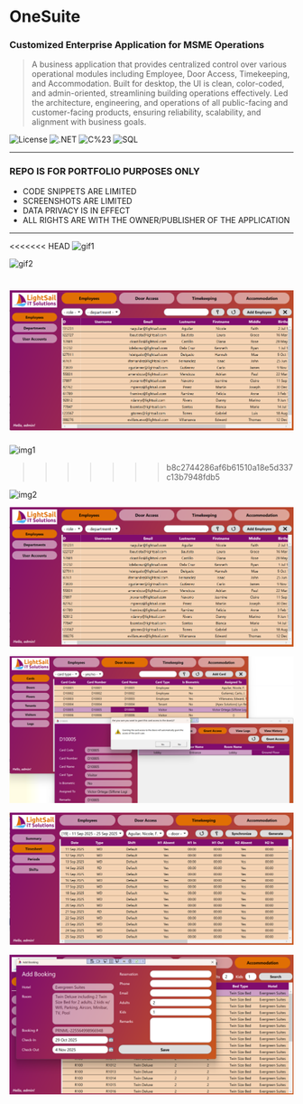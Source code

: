 # OneSuite
### Customized Enterprise Application for MSME Operations
> A business application that provides centralized control over various operational modules including Employee, Door Access, Timekeeping, and Accommodation. Built for desktop, the UI is clean, color-coded, and admin-oriented, streamlining building operations effectively. Led the architecture, engineering, and operations of all public-facing and customer-facing products, ensuring reliability, scalability, and alignment with business goals.

![License](https://img.shields.io/badge/license-Apache--2.0-red.svg)
![.NET](https://img.shields.io/badge/.NET-8.0-8A2BE2)
![C%23](https://img.shields.io/badge/C%23-12.0-blue)
![SQL](https://img.shields.io/badge/SQL%20Server-2019-C8102E)

---

### REPO IS FOR PORTFOLIO PURPOSES ONLY
- CODE SNIPPETS ARE LIMITED
- SCREENSHOTS ARE LIMITED
- DATA PRIVACY IS IN EFFECT
- ALL RIGHTS ARE WITH THE OWNER/PUBLISHER OF THE APPLICATION

---

<<<<<<< HEAD
![gif1](https://github.com/polljii/onesuite/blob/main/onesuitevid1.gif)

![gif2](https://github.com/polljii/onesuite/blob/main/onesuitevid2.gif)

![img1](https://github.com/polljii/onesuite/blob/main/onesuite1.png)
=======
![img1](https://www.polljii.com/assets/img/onesuitevid1.gif)
>>>>>>> b8c2744286af6b61510a18e5d337c13b7948fdb5

![img2](https://www.polljii.com/assets/img/onesuitevid2.gif)

![img3](https://github.com/polljii/onesuite/blob/main/onesuite1.png)

![img4](https://github.com/polljii/onesuite/blob/main/onesuite2.png)

![img5](https://github.com/polljii/onesuite/blob/main/onesuite3.png)

![img6](https://github.com/polljii/onesuite/blob/main/onesuite4.png)
